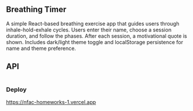 ## Breathing Timer
A simple React-based breathing exercise app that guides users through inhale-hold-exhale cycles. Users enter their name, choose a session duration, and follow the phases. After each session, a motivational quote is shown. Includes dark/light theme toggle and localStorage persistence for name and theme preference.

## API
```
```

### Deploy

https://nfac-homeworks-1.vercel.app